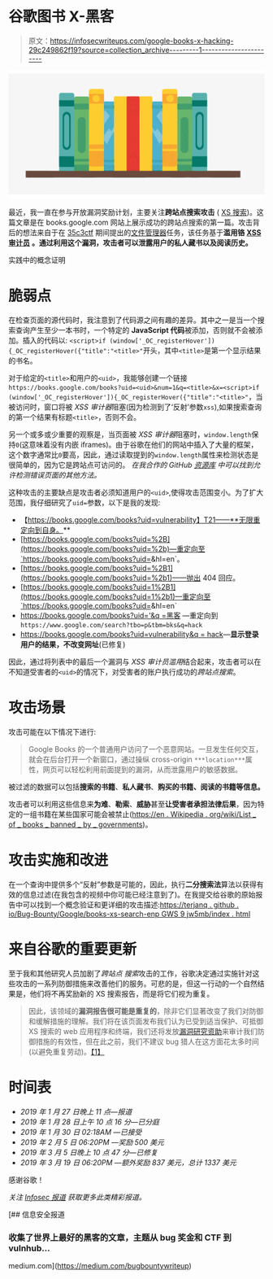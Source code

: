 # 谷歌图书 X-黑客

> 原文：<https://infosecwriteups.com/google-books-x-hacking-29c249862f19?source=collection_archive---------1----------------------->

![](img/5e3af61038df95547f43a5e1688251dd.png)

最近，我一直在参与开放漏洞奖励计划，主要关注**跨站点搜索攻击** ( [XS 搜索](https://www.owasp.org/images/a/a7/AppSecIL2015_Cross-Site-Search-Attacks_HemiLeibowitz.pdf))。这篇文章是在 books.google.com 网站上展示成功的跨站点搜索的第一篇。攻击背后的想法来自于在 [35c3ctf](https://archive.aachen.ccc.de/35c3ctf.ccc.ac) 期间提出的[文件管理器](https://youtu.be/HcrQy0C-hEA)任务，该任务基于**滥用铬** [**XSS 审计员**](https://www.chromium.org/developers/design-documents/xss-auditor) **。通过利用这个漏洞，攻击者可以泄露用户的私人藏书以及阅读历史。**

实践中的概念证明

# 脆弱点

在检查页面的源代码时，我注意到了代码源之间有趣的差异。其中之一是当一个搜索查询产生至少一本书时，一个特定的 **JavaScript 代码**被添加，否则就不会被添加。插入的代码以:
`<script>if (window['_OC_registerHover']){_OC_registerHover({"title":"<title>"`开头，其中`<title>`是第一个显示结果的书名。

对于给定的`<title>`和用户的`<uid>`，我能够创建一个链接`https://books.google.com/books?uid=<uid>&num=1&q=<title>&x=<script>if (window['_OC_registerHover']){_OC_registerHover({"title":"<title>"`，当被访问时，窗口将被 *XSS 审计器*阻塞(因为检测到了‘反射’参数`xss`),如果搜索查询的第一个结果有标题`<title>`，否则不会。

另一个或多或少重要的观察是，当页面被 *XSS 审计器*阻塞时，`window.length`保持`0`(这意味着没有内嵌 iframes)。由于谷歌在他们的网站中插入了大量的框架，这个数字通常比`0`要高，因此，通过读取提到的`window.length`属性来检测状态是很简单的，因为它是跨站点可访问的。
*在我合作的 GitHub* [*资源库*](https://github.com/xsleaks/xsleaks/wiki/Browser-Side-Channels) *中可以找到允许检测错误页面的其他方法。*

这种攻击的主要缺点是攻击者必须知道用户的`<uid>`,使得攻击范围变小。为了扩大范围，我仔细研究了`uid=`参数，以下是我的发现:

*   【https://books.google.com/books?uid=vulnerability】T21——**无限重定向到自身。**
*   [https://books.google.com/books?uid=%2B](https://books.google.com/books?uid=%2b)—重定向至`https://books.google.com/books?uid=<uid>&hl=en`。
*   [https://books.google.com/books?uid=%2B1](https://books.google.com/books?uid=%2b1)——抛出 404 回应。
*   [https://books.google.com/books?uid=1%2B1](https://books.google.com/books?uid=1%2b1)—重定向至`https://books.google.com/books?uid=<uid>&hl=en`
*   [https://books.google.com/books?uid='&q =黑客](https://books.google.com/books?uid=%27&q=hack) —重定向到`https://www.google.com/search?tbo=p&tbm=bks&q=hack`
*   [https://books.google.com/books?uid=vulnerability&q = hack](https://books.google.com/books?uid=vulnerability&q=hack)—**显示登录用户的结果，不改变网址**(已修复)

因此，通过将列表中的最后一个漏洞与 *XSS 审计员滥用*结合起来，攻击者可以在不知道受害者的`<uid>`的情况下，对受害者的账户执行成功的*跨站点搜索*。

# 攻击场景

攻击可能在以下情况下进行:

> Google Books 的一个普通用户访问了一个恶意网站。一旦发生任何交互，就会在后台打开一个新窗口，通过操纵 cross-origin `***location***`属性，网页可以轻松利用前面提到的漏洞，从而泄露用户的敏感数据。

被过滤的数据可以包括**搜索的书籍**、**私人藏书**、**购买的书籍、阅读的书籍等信息。**

攻击者可以利用这些信息来**为难**、**勒索**、**威胁**甚至**让受害者承担法律后果**，因为特定的一组书籍在某些国家可能会被禁止([https://en . Wikipedia . org/wiki/List _ of _ books _ banned _ by _ governments](https://en.wikipedia.org/wiki/List_of_books_banned_by_governments))。

# 攻击实施和改进

在一个查询中提供多个“反射”参数是可能的，因此，执行**二分搜索法**算法以获得有效的信息过滤(在我包含的视频中你可能已经注意到了)。在我提交给谷歌的原始报告中可以找到一个概念验证和更详细的攻击描述:[https://terjanq . github . io/Bug-Bounty/Google/books-xs-search-enp GWS 9 jw5mb/index . html](https://terjanq.github.io/Bug-Bounty/Google/books-xs-search-enpgws9jw5mb/index.html)

# 来自谷歌的重要更新

至于我和其他研究人员加剧了*跨站点* *搜索*攻击的工作，谷歌决定通过实施针对这些攻击的一系列防御措施来改善他们的服务。可悲的是，但这一行动的一个自然结果是，他们将不再奖励新的 XS 搜索报告，而是将它们视为重复。

> 因此，该领域的**漏洞报告很可能是重复的**，除非它们显著改变了我们对防御和缓解措施的理解。我们将在该页面发布我们认为已受到适当保护、可抵御 XS 搜索的 web 应用程序和终端，我们还将发放[漏洞研究资助](https://www.google.com/about/appsecurity/research-grants/)来审计我们防御措施的有效性，但在此之前，我们不建议 bug 猎人在这方面花太多时间(以避免重复劳动)。[【1】](https://sites.google.com/site/bughunteruniversity/nonvuln/xsleaks)

# 时间表

*   *2019 年 1 月 27 日晚上 11 点—报道*
*   *2019 年 1 月 28 日上午 10 点 16 分—已分庭*
*   *2019 年 1 月 30 日 02:18AM —已接受*
*   *2019 年 2 月 5 日 06:20PM —奖励 500 美元*
*   *2019 年 3 月 5 日晚上 10 点 47 分—已修复*
*   *2019 年 3 月 19 日 06:20PM —额外奖励 837 美元，总计 1337 美元*

感谢谷歌！

*关注* [*Infosec 报道*](https://medium.com/bugbountywriteup) *获取更多此类精彩报道。*

[](https://medium.com/bugbountywriteup) [## 信息安全报道

### 收集了世界上最好的黑客的文章，主题从 bug 奖金和 CTF 到 vulnhub…

medium.com](https://medium.com/bugbountywriteup)